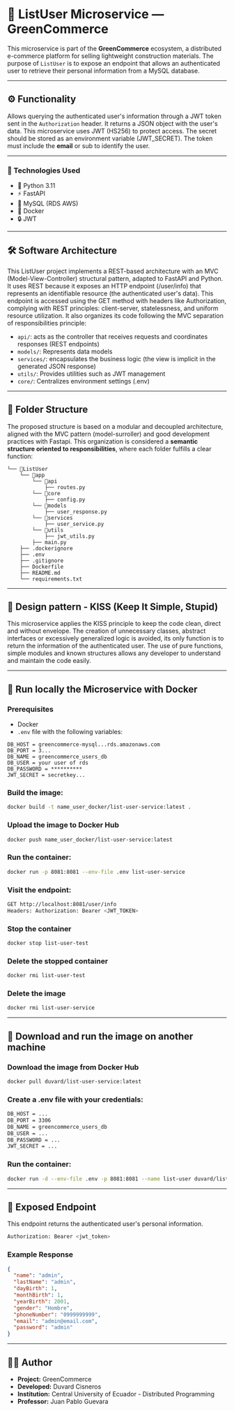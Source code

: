 # 📄 ListUser Microservice — GreenCommerce

This microservice is part of the **GreenCommerce** ecosystem, a distributed e-commerce platform for selling lightweight construction materials. The purpose of `ListUser` is to expose an endpoint that allows an authenticated user to retrieve their personal information from a MySQL database.

---

## ⚙️ Functionality

Allows querying the authenticated user's information through a JWT token sent in the `Authorization` header. It returns a JSON object with the user's data.
This microservice uses JWT (HS256) to protect access. The secret should be stored as an environment variable (JWT_SECRET). The token must include the **email** or sub to identify the user.

---

### 🚀 Technologies Used

- 🐍 Python 3.11
- ⚡ FastAPI
- 🐬 MySQL (RDS AWS)
- 🐳 Docker
- 🔒 JWT

---

## 🛠️ Software Architecture

This ListUser project implements a REST-based architecture with an MVC (Model-View-Controller) structural pattern, adapted to FastAPI and Python. It uses REST because it exposes an HTTP endpoint (/user/info) that represents an identifiable resource (the authenticated user's data). This endpoint is accessed using the GET method with headers like Authorization, complying with REST principles: client-server, statelessness, and uniform resource utilization. It also organizes its code following the MVC separation of responsibilities principle:

- `api/`: acts as the controller that receives requests and coordinates responses (REST endpoints)
- `models/`: Represents data models
- `services/`: encapsulates the business logic (the view is implicit in the generated JSON response)
- `utils/`: Provides utilities such as JWT management
- `core/`: Centralizes environment settings (.env)

---

## 📂 Folder Structure

The proposed structure is based on a modular and decoupled architecture, aligned with the MVC pattern (model-surroller) and good development practices with Fastapi. This organization is considered a **semantic structure oriented to responsibilities**, where each folder fulfills a clear function:

```
└── 📁ListUser
    └── 📁app
        └── 📁api
            ├── routes.py
        └── 📁core
            ├── config.py
        └── 📁models
            ├── user_response.py
        └── 📁services
            ├── user_service.py
        └── 📁utils
            ├── jwt_utils.py
        ├── main.py
    ├── .dockerignore
    ├── .env
    ├── .gitignore
    ├── Dockerfile
    ├── README.md
    └── requirements.txt
```

---

## 💋​ Design pattern - KISS (Keep It Simple, Stupid)

This microservice applies the KISS principle to keep the code clean, direct and without envelope. The creation of unnecessary classes, abstract interfaces or excessively generalized logic is avoided, its only function is to return the information of the authenticated user. The use of pure functions, simple modules and known structures allows any developer to understand and maintain the code easily.

---

## 🐳 Run locally the Microservice with Docker

### Prerequisites

- Docker
- `.env` file with the following variables:

```env
DB_HOST = greencommerce-mysql...rds.amazonaws.com
DB_PORT = 3...
DB_NAME = greencommerce_users_db
DB_USER = your user of rds
DB_PASSWORD = **********
JWT_SECRET = secretkey...
```

### Build the image:

```bash
docker build -t name_user_docker/list-user-service:latest .
```

### Upload the image to Docker Hub

```bash
docker push name_user_docker/list-user-service:latest
```

### Run the container:

```bash
docker run -p 8081:8081 --env-file .env list-user-service
```

### Visit the endpoint:

```bash
GET http://localhost:8081/user/info
Headers: Authorization: Bearer <JWT_TOKEN>
```

### Stop the container

```bash
docker stop list-user-test
```

### Delete the stopped container

```bash
docker rmi list-user-test
```

### Delete the image

```bash
docker rmi list-user-service
```

---

## 🐳 Download and run the image on another machine

### Download the image from Docker Hub

```bash
docker pull duvard/list-user-service:latest
```

### Create a .env file with your credentials:

```bash
DB_HOST = ...
DB_PORT = 3306
DB_NAME = greencommerce_users_db
DB_USER = ...
DB_PASSWORD = ...
JWT_SECRET = ...
```

### Run the container:

```bash
docker run -d --env-file .env -p 8081:8081 --name list-user duvard/list-user-service:latest
```

---

## 🧪 Exposed Endpoint

This endpoint returns the authenticated user's personal information.

```bash
Authorization: Bearer <jwt_token>
```

### Example Response

```json
{
  "name": "admin",
  "lastName": "admin",
  "dayBirth": 1,
  "monthBirth": 1,
  "yearBirth": 2001,
  "gender": "Hombre",
  "phoneNumber": "0999999999",
  "email": "admin@email.com",
  "password": "admin"
}
```

---

## 🧑‍💻 Author

- **Project:** GreenCommerce
- **Developed:** Duvard Cisneros
- **Institution:** Central University of Ecuador - Distributed Programming 
- **Professor:** Juan Pablo Guevara